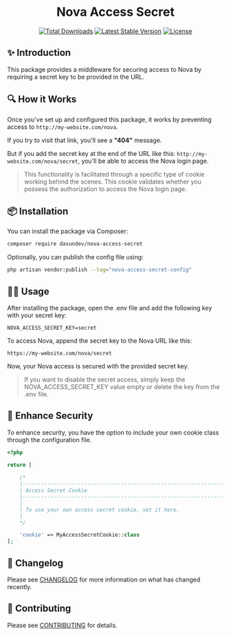 <h1 align="center">Nova Access Secret</h1>

<p align="center">
    <a href="https://packagist.org/packages/dasundev/nova-access-secret"><img src="https://img.shields.io/packagist/dt/dasundev/nova-access-secret" alt="Total Downloads"></a>
    <a href="https://packagist.org/packages/dasundev/nova-access-secret"><img src="https://img.shields.io/packagist/v/dasundev/nova-access-secret" alt="Latest Stable Version"></a>
    <a href="https://packagist.org/packages/dasundev/nova-access-secret"><img src="https://img.shields.io/packagist/l/dasundev/nova-access-secret" alt="License"></a>
</p>

## ✨ Introduction
This package provides a middleware for securing access to Nova by requiring a secret key to be provided in the URL.

## 🔍 How it Works
Once you've set up and configured this package, it works by preventing access to `http://my-website.com/nova`. 

If you try to visit that link, you'll see a **"404"** message. 

But if you add the secret key at the end of the URL like this: `http://my-website.com/nova/secret`, you'll be able to access the Nova login page.

> This functionality is facilitated through a specific type of cookie working behind the scenes. This cookie validates whether you possess the authorization to access the Nova login page.

## 📦 Installation

You can install the package via Composer:

 ```bash
 composer require dasundev/nova-access-secret
 ```

Optionally, you can publish the config file using:

```bash
php artisan vendor:publish --tag="nova-access-secret-config"
```
## 👩‍💻 Usage

After installing the package, open the .env file and add the following key with your secret key:

```dotenv
NOVA_ACCESS_SECRET_KEY=secret
```

To access Nova, append the secret key to the Nova URL like this:

```
https://my-website.com/nova/secret
```

Now, your Nova access is secured with the provided secret key.

> If you want to disable the secret access, simply keep the NOVA_ACCESS_SECRET_KEY value empty or delete the key from the .env file.

## 🔐 Enhance Security
To enhance security, you have the option to include your own cookie class through the configuration file.

```php
<?php

return [
 
    /*
    |--------------------------------------------------------------------------
    | Access Secret Cookie
    |--------------------------------------------------------------------------
    |
    | To use your own access secret cookie, set it here.
    |
    */

    'cookie' => MyAccessSecretCookie::class
];

```

## 🔄 Changelog

Please see [CHANGELOG](CHANGELOG.md) for more information on what has changed recently.

## 🤝 Contributing

Please see [CONTRIBUTING](CONTRIBUTING.md) for details.
